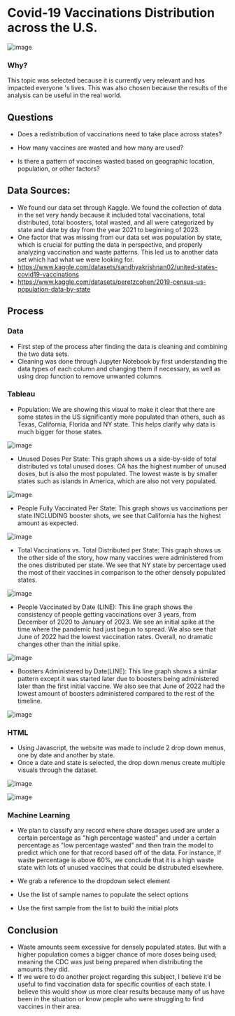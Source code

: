 # Covid-19 Vaccinations Distribution across the U.S.
![image](https://user-images.githubusercontent.com/111723067/214435454-0d983867-b753-427f-bf8d-bd6a5254b933.png)

### Why?
This topic was selected because it is currently very relevant and has impacted everyone 's lives. This was also chosen because the results of the analysis can be useful in the real world.

## Questions
- Does a redistribution of vaccinations need to take place across states?

- How many vaccines are wasted and how many are used?

- Is there a pattern of vaccines wasted based on geographic location, population, or other factors?

## Data Sources:
- We found our data set through Kaggle. We found the collection of data in the set very handy because it included total vaccinations, total distributed, total boosters, total wasted, and all were categorized by state and date by day from the year 2021 to beginning of 2023. 
- One factor that was missing from our data set was population by state, which is crucial for putting the data in perspective, and properly analyzing vaccination and waste patterns. This led us to another data set which had what we were looking for.
- https://www.kaggle.com/datasets/sandhyakrishnan02/united-states-covid19-vaccinations
- https://www.kaggle.com/datasets/peretzcohen/2019-census-us-population-data-by-state

## Process
### Data
- First step of the process after finding the data is cleaning and combining the two data sets.
- Cleaning was done through Jupyter Notebook by first understanding the data types of each column and changing them if necessary, as well as using drop function to remove unwanted columns.

### Tableau
- Population: We are showing this visual to make it clear that there are some states in the US significantly more populated than others, such as Texas, California, Florida and NY state. This helps clarify why data is much bigger for those states.

![image](https://user-images.githubusercontent.com/111723067/217965248-329a3328-39c9-42ff-9ef1-5f136a393684.png)

- Unused Doses Per State: This graph shows us a side-by-side of total distributed vs total unused doses. CA has the highest number of unused doses, but is also the most populated. The lowest waste is by smaller states such as islands in America, which are also not very populated.

![image](https://user-images.githubusercontent.com/111723067/217965440-e12dcb49-88a9-4183-b813-3a465f3a0bad.png)

- People Fully Vaccinated Per State: This graph shows us vaccinations per state INCLUDING booster shots, we see that California has the highest amount as expected. 

![image](https://user-images.githubusercontent.com/111723067/217965736-80cdc812-8caa-4d7a-9cab-4453a34ab15a.png)

- Total Vaccinations vs. Total Distributed per State: This graph shows us the other side of the story, how many vaccines were administered from the ones distributed per state. We see that NY state by percentage used the most of their vaccines in comparison to the other densely populated states.

![image](https://user-images.githubusercontent.com/111723067/217966001-9b29e0c4-007b-479d-b3db-2cb42f85f7da.png)

- People Vaccinated by Date (LINE): This line graph shows the consistency of people getting vaccinations over 3 years, from December of 2020 to January of 2023. We see an initial spike at the time where the pandemic had just begun to spread. We also see that June of 2022 had the lowest vaccination rates. Overall, no dramatic changes other than the initial spike.

![image](https://user-images.githubusercontent.com/111723067/217966054-edd9afb3-60f3-4528-ab45-e6737a9f4849.png)

- Boosters Administered by Date(LINE): This line graph shows a similar pattern except it was started later due to boosters being administered later than the first initial vaccine. We also see that June of 2022 had the lowest amount of boosters administered compared to the rest of the timeline. 

![image](https://user-images.githubusercontent.com/111723067/217966106-d661c2fa-3bb4-4f1e-a060-02fbe1fd00ec.png)

### HTML
- Using Javascript, the website was made to include 2 drop down menus, one by date and another by state.
- Once a date and state is selected, the drop down menus create multiple visuals through the dataset. 

![image](https://user-images.githubusercontent.com/111723067/217967729-431058c3-392d-44a9-802b-6b2bc09b09fc.png)

![image](https://user-images.githubusercontent.com/111723067/217967672-7fc5b3c1-2877-4506-8305-378cf7c315b0.png)

### Machine Learning
- We plan to classify any record where share dosages used are under a certain percentage as "high percentage wasted" and under a certain percentage as "low percentage wasted" and then train the model to predict which one for that record based off of the data. For instance, If waste percentage is above 60%, we conclude that it is a high waste state with lots of unused vaccines that could be distrubuted elsewhere.

-  We grab a reference to the dropdown select element

- Use the list of sample names to populate the select options

- Use the first sample from the list to build the initial plots

## Conclusion
- Waste amounts seem excessive for densely populated states. But with a higher population comes a bigger chance of more doses being used; meaning the CDC was just being prepared when distributing the amounts they did. 
- If we were to do another project regarding this subject, I believe it’d be useful to find vaccination data for specific counties of each state. I believe this would show us more clear results because many of us have been in the situation or know people who were struggling to find vaccines in their area. 
